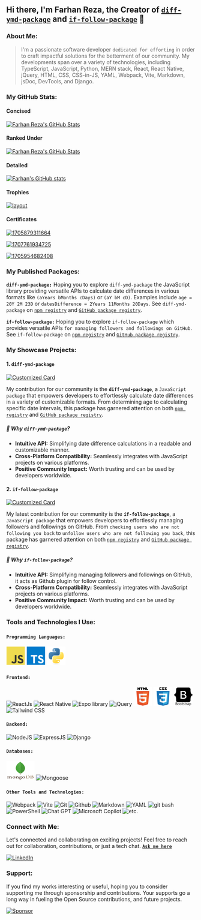 ## Hi there, I'm Farhan Reza, the Creator of [`diff-ymd-package`](https://github.com/farhan7reza7/diff-ymd-package.git) and [`if-follow-package`](https://github.com/farhan7reza7/if-follow-package.git) 👋

### About Me:
> I'm a passionate software developer `dedicated for efforting` in order to craft impactful solutions for the betterment of our community. My developments span over a variety of technologies, including TypeScript, JavaScript, Python, MERN stack, React, React Native, jQuery, HTML, CSS, CSS-in-JS, YAML, Webpack, Vite, Markdown, jsDoc, DevTools, and Django.

### My GitHub Stats:
#### Concised
[![Farhan Reza's GitHub Stats](https://github-readme-stats.vercel.app/api?username=farhan7reza7&show_icons=true&theme=radical)](https://github.com/farhan7reza7#concised)

#### Ranked Under
[![Farhan Reza's GitHub Stats](https://github-readme-stats.vercel.app/api?username=farhan7reza7&rank_icon=percentile)](https://github.com/farhan7reza7#ranked-under)

#### Detailed
[![Farhan's GitHub stats](https://github-readme-stats.vercel.app/api?username=farhan7reza7&show_icons=true&show=reviews,discussions_started,discussions_answered,prs_merged,prs_merged_percentage)](https://github.com/farhan7reza7#detailed)

<!--#### Contributions
<div align="left">
	<a href="https://github.com/farhan7reza7/diff-ymd-package.git"><img alt="Streak Stats" src="https://github-readme-streak-stats.herokuapp.com/?user=farhan7reza7&hide_border=true&show_icons=true&currStreakNum=e9ecef&sideNums=e9ecef&border=272b30&currStreakLabel=e9ecef&background=272b30&sideLabels=e9ecef&dates=7a8288" /></a>
</div>
-->
#### Trophies
[![layout](https://github-profile-trophy.vercel.app/?username=farhan7reza7&column=3&margin-w=25&margin-h=20)](https://github.com/farhan7reza7#trophies)

#### Certificates
[![1705879311664](https://github.com/farhan7reza7/farhan7reza7/assets/108195448/b9e5dd10-87b3-4634-9367-1ed50b29272f)](https://www.linkedin.com/learning/certificates/d9e868ba02cbef2ce6e8e30c22891d27a2b760119410bc33b44572f6404b4eeb?lipi=urn%3Ali%3Apage%3Ad_flagship3_profile_view_base_certifications_details%3BvhhJt4zFRnaYJ2ozl%2FO62g%3D%3D)

[![1707761934725](https://github.com/farhan7reza7/farhan7reza7/assets/108195448/ac10d3bc-fbc1-45cc-8b5d-66c268a8517b)](https://www.linkedin.com/learning/certificates/227b10c83f27016c1a39144a87e78090c9f4bc786142573193854925456c8bfc?lipi=urn%3Ali%3Apage%3Ad_flagship3_profile_view_base_certifications_details%3BvhhJt4zFRnaYJ2ozl%2FO62g%3D%3D)

[![1705954682408](https://github.com/farhan7reza7/farhan7reza7/assets/108195448/9197a7c6-d947-411f-9ccf-fc948b48025b)](https://www.linkedin.com/learning/certificates/13013b5a7bce2501bf960b7e9a518d24fb8b55f84e044493bcb1fc2d6d438a2f?lipi=urn%3Ali%3Apage%3Ad_flagship3_profile_view_base_certifications_details%3BvhhJt4zFRnaYJ2ozl%2FO62g%3D%3D)

### My Published Packages:
 **`diff-ymd-package:`** Hoping you to explore `diff-ymd-package` the JavaScript library providing versatile APIs to calculate date differences in various formats like `(aYears bMonths cDays)` or `(aY bM cD)`. Examples include `age = 20Y 2M 23D` or `datesDifference = 2Years 11Months 20Days`. See `diff-ymd-package` on [`npm registry`](https://www.npmjs.com/package/diff-ymd-package) and [`GitHub package registry`](https://github.com/farhan7reza7/diff-ymd-package/pkgs/npm/diff-ymd-package).

**`if-follow-package:`** Hoping you to explore `if-follow-package` which provides versatile APIs `for managing followers and followings on GitHub`. See `if-follow-package` on [`npm registry`](https://www.npmjs.com/package/if-follow-package) and [`GitHub package registry`](https://github.com/farhan7reza7/diff-ymd-package/pkgs/npm/if-follow-package). 

### My Showcase Projects:

#### 1. `diff-ymd-package`

[![Customized Card](https://github-readme-stats.vercel.app/api/pin?username=farhan7reza7&repo=diff-ymd-package&title_color=fff&icon_color=f9f9f9&text_color=9f9f9f&bg_color=151515)](https://github.com/farhan7reza7/diff-ymd-package.git)

My contribution for our community is the **`diff-ymd-package`**, a `JavaScript package` that empowers developers to effortlessly calculate date differences in a variety of customizable formats. From determining age to calculating specific date intervals, this package has garnered attention on both [`npm registry`](https://www.npmjs.com/package/diff-ymd-package) and [`GitHub package registry`](https://github.com/farhan7reza7/diff-ymd-package/pkgs/npm/diff-ymd-package).

##### 🌟 Why `diff-ymd-package`?
- **Intuitive API:** Simplifying date difference calculations in a readable and customizable manner.
- **Cross-Platform Compatibility:** Seamlessly integrates with JavaScript projects on various platforms.
- **Positive Community Impact:** Worth trusting and can be used by developers worldwide.

#### 2. `if-follow-package`
[![Customized Card](https://github-readme-stats.vercel.app/api/pin?username=farhan7reza7&repo=if-follow-package&title_color=fff&icon_color=f9f9f9&text_color=9f9f9f&bg_color=151515)](https://github.com/farhan7reza7/if-follow-package.git)

My latest contribution for our community is the **`if-follow-package`**, a `JavaScript package` that empowers developers to effortlessly managing followers and followings on GitHub. From `checking users who are not following you back` to `unfollow users who are not following you back`, this package has garnered attention on both [`npm registry`](https://www.npmjs.com/package/if-follow-package) and [`GitHub package registry`](https://github.com/farhan7reza7/diff-ymd-package/pkgs/npm/if-follow-package).

##### 🌟 Why `if-follow-package`?
- **Intuitive API:** Simplifying managing followers and followings on GitHub, it acts as Github plugin for follow control.
- **Cross-Platform Compatibility:** Seamlessly integrates with JavaScript projects on various platforms.
- **Positive Community Impact:** Worth trusting and can be used by developers worldwide.

### Tools and Technologies I Use:

#### `Programming Languages:`
<p align="left">
  <img src="https://raw.githubusercontent.com/devicons/devicon/master/icons/javascript/javascript-original.svg" title="" alt="JavaScript" width="50" height="50"/>
  <img src="https://raw.githubusercontent.com/devicons/devicon/master/icons/typescript/typescript-original.svg" title="" alt="TypeScript" width="50" height="50"/>
  <img src="https://raw.githubusercontent.com/devicons/devicon/master/icons/python/python-original.svg" title="" alt="Python" width="50" height="50"/>
</p>

#### `Frontend:`
<p align="left">
  <img src="https://cdn0.iconfinder.com/data/icons/logos-brands-in-colors/128/react-128.png" title="ReactJs" alt="ReactJs" width="50" height="50"/>
  <img src="https://upload.vectorlogo.zone/logos/reactnativedev/images/199b2976-954e-4e42-8d79-12a784e2cdf9.svg" title="React Native" alt="React Native" width="50" height="50"/>
 <img src="https://img.icons8.com/?size=60&id=GaRO0SragvjM&format=png" alt="Expo library" title="Expo" width="50" height="50"/>
  <img src="https://www.vectorlogo.zone/logos/jquery/jquery-ar21.svg" alt="jQuery" title="jQuery" width="50" height="50"/>
  <img src="https://raw.githubusercontent.com/devicons/devicon/master/icons/html5/html5-original-wordmark.svg" title="HTML5" alt="HTML5" width="50" height="50"/>
  <img src="https://raw.githubusercontent.com/devicons/devicon/master/icons/css3/css3-original-wordmark.svg" title="CSS3" alt="CSS3" width="50" height="50"/>
  <img src="https://raw.githubusercontent.com/devicons/devicon/master/icons/bootstrap/bootstrap-plain-wordmark.svg" title="Bootstrap" alt="Bootstrap" width="50" height="50"/>
  <img src="https://cdn2.iconfinder.com/data/icons/boxicons-logos/24/bxl-tailwind-css-128.png" title="Tailwind CSS" alt="Tailwind CSS" width="50" height="50"/>
</p>

#### `Backend:`
<p align="left">
  <img src="https://www.vectorlogo.zone/logos/nodejs/nodejs-ar21.svg" alt="NodeJS" title="NodeJS" width="100" height="50"/>
  <img src="https://www.vectorlogo.zone/logos/expressjs/expressjs-ar21.svg" alt="ExpressJS" title="ExpressJS" width="100" height="50"/>
  <img src="https://www.vectorlogo.zone/logos/djangoproject/djangoproject-ar21.svg" title="Django" alt="Django" width="100" height="50"/>
</p>

#### `Databases:`
<p align="left">
  <img src="https://raw.githubusercontent.com/devicons/devicon/master/icons/mongodb/mongodb-original-wordmark.svg" alt="MongoDB" title="MongoDB" width="75" height="50"/>
  <img src="https://raw.githubusercontent.com/simple-icons/simple-icons/master/icons/mongoose.svg" title="Mongoose" alt="Mongoose" width="75" height="50"/>
</p>

#### `Other Tools and Technologies:`
<p align="left">
  <img src="https://www.vectorlogo.zone/logos/js_webpack/js_webpack-ar21.svg" title="Webpack" alt="Webpack" width="50" height="50"/>
  <img src="https://upload.vectorlogo.zone/logos/vitejsdev/images/3bd5fcdd-c2eb-46b4-9232-921c3a6cc7ec.svg" title="Vite" alt="Vite" width="50" height="50"/>
  <img src="https://www.vectorlogo.zone/logos/git-scm/git-scm-ar21.svg" alt="Git" title="Git" width="50" height="50"/>
  <img src="https://www.vectorlogo.zone/logos/github/github-ar21.svg" alt="Github" title="Github" width="75" height="50"/>
  <img src="https://cdn3.iconfinder.com/data/icons/font-awesome-brands/640/markdown-128.png" title="Markdown" alt="Markdown" width="50" height="50"/>
  <img src="https://www.vectorlogo.zone/logos/yaml/yaml-ar21.svg" alt="YAML" width="50" title="YAML" height="50"/>
  <img src="https://www.vectorlogo.zone/logos/gnu_bash/gnu_bash-ar21.svg" alt="git bash" title="Git Bash" width="75" height="50"/>
  <img src="https://upload.vectorlogo.zone/logos/microsoft_powershell/images/1ba9f345-6513-4bef-a85e-4636d21b98b7.svg" title="PowerShell" alt="PowerShell" width="50" height="50"/>
  <img src="https://img.icons8.com/?size=60&id=fO5yVwARGUEB&format=png" alt="Chat GPT" width="50" title="Chat GPT" height="50"/>
  <img src="https://img.icons8.com/?size=96&id=emezZ8DDFo8A&format=png" alt="Microsoft Copilot" title="Microsoft Copilot" width="50" height="50"/>
  <img src="https://cdn3.iconfinder.com/data/icons/it-and-user-interface/48/3-dots_icon-128.png" title="etc." alt="etc." width="50" height="50"/>
</p>

### Connect with Me:
Let's connected and collaborating on exciting projects! Feel free to reach out for collaboration, contributions, or just a tech chat.
[**`Ask me here`**](https://github.com/farhan7reza7/farhan7reza7/discussions/12)

[![LinkedIn](https://img.shields.io/badge/LinkedIn-farhanReza-blue)](https://www.linkedin.com/in/farhan7reza7/)

### Support:
If you find my works interesting or useful, hoping you to consider supporting me through sponsorship and contributions. Your supports go a long way in fueling the Open Source contributions, and future projects.

[![Sponsor](https://img.shields.io/badge/Sponsor-Me-green)](https://github.com/sponsors/farhan7reza7)
